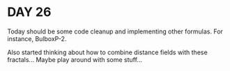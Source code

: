 # DAY 26

Today should be some code cleanup and implementing other formulas. For instance, BulboxP-2.

Also started thinking about how to combine distance fields with these fractals... Maybe play around with some stuff...
